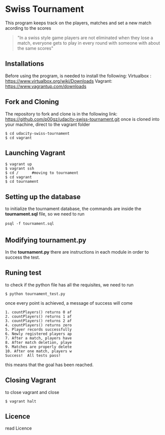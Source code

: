 # Swiss Tournament
This program keeps track on the players, matches and set a new match acording to the scores
>"In a swiss style game players are not eliminated when they lose a match, everyone gets to play in every round with someone with about the same scores"

## Installations
Before using the program, is needed to install the following:
Virtualbox : https://www.virtualbox.org/wiki/Downloads
Vagrant: https://www.vagrantup.com/downloads

## Fork and Cloning
The repository to fork and clone is in the following link: https://github.com/p00gz/udacity-swiss-tournament.git
once is cloned into your machine, direct to the vagrant folder
```
$ cd udacity-swiss-tournament
$ cd vagrant
```

## Launching Vagrant
```
$ vagrant up   
$ vagrant ssh
$ cd /		#moving to tournament
$ cd vagrant
$ cd tournament
```

## Setting up the database
to initialize the tournament database, the commands are inside the **tournament.sql** file, so we need to run 

```
psql -f tournament.sql
```

## Modifying tournament.py
In the **tournament.py** there are instructions in each module in order to success the test.

## Runing test
to check if the python file has all the requisites, we need to run
```
$ python tournament_test.py
```
once every point is achieved, a message of success will come

```
1. countPlayers() returns 0 af
2. countPlayers() returns 1 af
3. countPlayers() returns 2 af
4. countPlayers() returns zero
5. Player records successfully
6. Newly registered players ap
7. After a match, players have
8. After match deletion, playe
9. Matches are properly delete
10. After one match, players w
Success!  All tests pass!
```

this means that the goal has been reached.

## Closing Vagrant 
to close vagrant and close
```
$ vagrant halt
```

## Licence

read Licence

